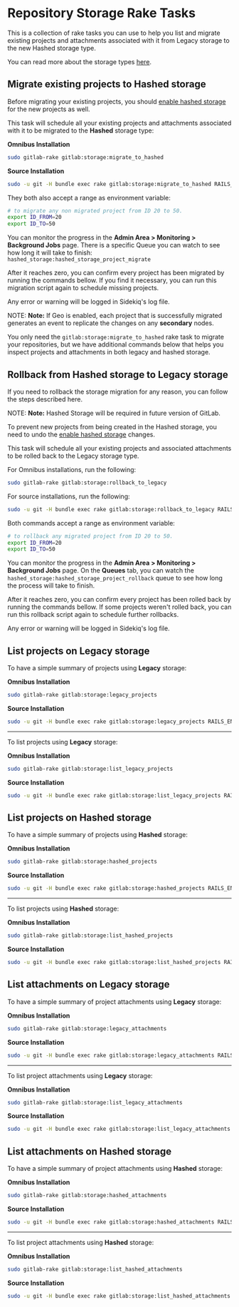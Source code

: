 # Repository Storage Rake Tasks

This is a collection of rake tasks you can use to help you list and migrate 
existing projects and attachments associated with it from Legacy storage to 
the new Hashed storage type.

You can read more about the storage types [here][storage-types].

## Migrate existing projects to Hashed storage

Before migrating your existing projects, you should 
[enable hashed storage][storage-migration] for the new projects as well.

This task will schedule all your existing projects and attachments associated with it to be migrated to the 
**Hashed** storage type:

**Omnibus Installation**

```bash
sudo gitlab-rake gitlab:storage:migrate_to_hashed
```

**Source Installation**

```bash
sudo -u git -H bundle exec rake gitlab:storage:migrate_to_hashed RAILS_ENV=production
```

They both also accept a range as environment variable:

```bash
# to migrate any non migrated project from ID 20 to 50.
export ID_FROM=20 
export ID_TO=50
```

You can monitor the progress in the **Admin Area > Monitoring > Background Jobs** page.
There is a specific Queue you can watch to see how long it will take to finish: 
`hashed_storage:hashed_storage_project_migrate`

After it reaches zero, you can confirm every project has been migrated by running the commands bellow. 
If you find it necessary, you can run this migration script again to schedule missing projects.

Any error or warning will be logged in Sidekiq's log file.

NOTE: **Note:**
If Geo is enabled, each project that is successfully migrated generates an event to replicate the changes on any **secondary** nodes.

You only need the `gitlab:storage:migrate_to_hashed` rake task to migrate your repositories, but we have additional
commands below that helps you inspect projects and attachments in both legacy and hashed storage.

## Rollback from Hashed storage to Legacy storage

If you need to rollback the storage migration for any reason, you can follow the steps described here.

NOTE: **Note:** Hashed Storage will be required in future version of GitLab.

To prevent new projects from being created in the Hashed storage, 
you need to undo the [enable hashed storage][storage-migration] changes.

This task will schedule all your existing projects and associated attachments to be rolled back to the
Legacy storage type.

For Omnibus installations, run the following:

```bash
sudo gitlab-rake gitlab:storage:rollback_to_legacy
```

For source installations, run the following:

```bash
sudo -u git -H bundle exec rake gitlab:storage:rollback_to_legacy RAILS_ENV=production
```

Both commands accept a range as environment variable:

```bash
# to rollback any migrated project from ID 20 to 50.
export ID_FROM=20 
export ID_TO=50
```

You can monitor the progress in the **Admin Area > Monitoring > Background Jobs** page.
On the **Queues** tab, you can watch the `hashed_storage:hashed_storage_project_rollback` queue to see how long the process will take to finish.


After it reaches zero, you can confirm every project has been rolled back by running the commands bellow. 
If some projects weren't rolled back, you can run this rollback script again to schedule further rollbacks.

Any error or warning will be logged in Sidekiq's log file.

## List projects on Legacy storage

To have a simple summary of projects using **Legacy** storage:

**Omnibus Installation**

```bash
sudo gitlab-rake gitlab:storage:legacy_projects
```

**Source Installation**

```bash
sudo -u git -H bundle exec rake gitlab:storage:legacy_projects RAILS_ENV=production
```

------

To list projects using **Legacy** storage:

**Omnibus Installation**

```bash
sudo gitlab-rake gitlab:storage:list_legacy_projects
```

**Source Installation**

```bash
sudo -u git -H bundle exec rake gitlab:storage:list_legacy_projects RAILS_ENV=production

```

## List projects on Hashed storage

To have a simple summary of projects using **Hashed** storage:

**Omnibus Installation**

```bash
sudo gitlab-rake gitlab:storage:hashed_projects
```

**Source Installation**

```bash
sudo -u git -H bundle exec rake gitlab:storage:hashed_projects RAILS_ENV=production
```

------

To list projects using **Hashed** storage:

**Omnibus Installation**

```bash
sudo gitlab-rake gitlab:storage:list_hashed_projects
```

**Source Installation**

```bash
sudo -u git -H bundle exec rake gitlab:storage:list_hashed_projects RAILS_ENV=production
```

## List attachments on Legacy storage

To have a simple summary of project attachments using **Legacy** storage:

**Omnibus Installation**

```bash
sudo gitlab-rake gitlab:storage:legacy_attachments
```

**Source Installation**

```bash
sudo -u git -H bundle exec rake gitlab:storage:legacy_attachments RAILS_ENV=production
```

------

To list project attachments using **Legacy** storage:

**Omnibus Installation**

```bash
sudo gitlab-rake gitlab:storage:list_legacy_attachments
```

**Source Installation**

```bash
sudo -u git -H bundle exec rake gitlab:storage:list_legacy_attachments RAILS_ENV=production
```

## List attachments on Hashed storage

To have a simple summary of project attachments using **Hashed** storage:

**Omnibus Installation**

```bash
sudo gitlab-rake gitlab:storage:hashed_attachments
```

**Source Installation**

```bash
sudo -u git -H bundle exec rake gitlab:storage:hashed_attachments RAILS_ENV=production
```

------

To list project attachments using **Hashed** storage:

**Omnibus Installation**

```bash
sudo gitlab-rake gitlab:storage:list_hashed_attachments
```

**Source Installation**

```bash
sudo -u git -H bundle exec rake gitlab:storage:list_hashed_attachments RAILS_ENV=production
```

[storage-types]: ../repository_storage_types.md
[storage-migration]: ../repository_storage_types.md#how-to-migrate-to-hashed-storage
